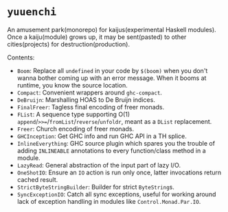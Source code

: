# `yuuenchi`

An amusement park(monorepo) for kaijus(experimental Haskell modules). Once a kaiju(module) grows up, it may be sent(pasted) to other cities(projects) for destruction(production).

Contents:

* `Boom`: Replace all `undefined` in your code by `$(boom)` when you don't wanna bother coming up with an error message. When it booms at runtime, you know the source location.
* `Compact`: Convenient wrappers around `ghc-compact`.
* `DeBruijn`: Marshalling HOAS to De Bruijn indices.
* `FinalFreer`: Tagless final encoding of freer monads.
* `FList`: A sequence type supporting O(1) `append`/`>>=`/`fromList`/`reverse`/`unfoldr`, meant as a `DList` replacement.
* `Freer`: Church encoding of freer monads.
* `GHCInception`: Get GHC info and run GHC API in a TH splice.
* `InlineEverything`: GHC source plugin which spares you the trouble of adding `INLINEABLE` annotations to every function/class method in a module.
* `LazyRead`: General abstraction of the input part of lazy I/O.
* `OneShotIO`: Ensure an `IO` action is run only once, latter invocations return cached result.
* `StrictByteStringBuilder`: Builder for strict `ByteString`s.
* `SyncExceptionIO`: Catch all sync exceptions, useful for working around lack of exception handling in modules like `Control.Monad.Par.IO`.
